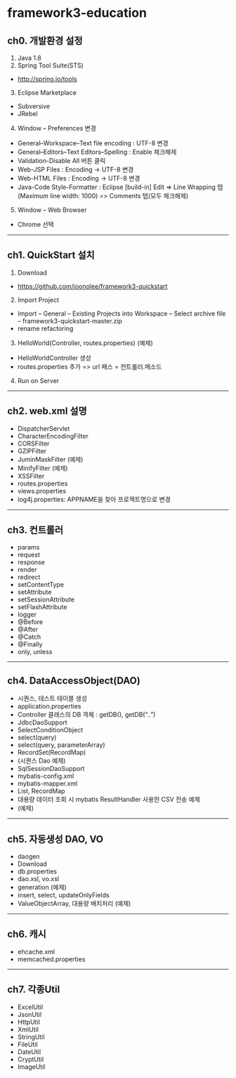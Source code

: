 # framework3-education

## ch0. 개발환경 설정

1) Java 1.8
2) Spring Tool Suite(STS)
  - http://spring.io/tools
3) Eclipse Marketplace
  - Subversive
  - JRebel
4) Window – Preferences 변경
  - General–Workspace–Text file encoding : UTF-8 변경
  - General–Editors–Text Editors–Spelling : Enable 체크해제
  - Validation-Disable All 버튼 클릭
  - Web-JSP Files : Encoding -> UTF-8 변경
  - Web-HTML Files : Encoding -> UTF-8 변경
  - Java-Code Style-Formatter : Eclipse [build-in] Edit
    => Line Wrapping 탭(Maximum line width: 1000)
    => Comments 탭(모두 체크해제)
5) Window – Web Browser
  - Chrome 선택
---

## ch1. QuickStart 설치

1) Download
  - https://github.com/joonolee/framework3-quickstart
2) Import Project
  - Import – General – Existing Projects into Workspace – Select archive file – framework3-quickstart-master.zip
  - rename refactoring
3) HelloWorld(Controller, routes.properties) (예제)
  - HelloWorldController 생성
  - routes.properties 추가 => url 패스 = 컨트롤러.메소드
4) Run on Server
---

## ch2. web.xml 설명

- DispatcherServlet
- CharacterEncodingFilter
- CORSFilter
- GZIPFilter
- JuminMaskFilter (예제)
- MinifyFilter (예제)
- XSSFilter
- routes.properties
- views.properties
- log4j.properties: APPNAME을 찾아 프로젝트명으로 변경
---

## ch3. 컨트롤러

- params
- request
- response
- render
- redirect
- setContentType
- setAttribute
- setSessionAttribute
- setFlashAttribute
- logger
- @Before
- @After
- @Catch
- @Finally
- only, unless
---

## ch4. DataAccessObject(DAO)
- 시퀀스, 테스트 테이블 생성
- application.properties
- Controller 클래스의 DB 객체 : getDB(), getDB(“..”)
- JdbcDaoSupport
- SelectConditionObject
- select(query)
- select(query, parameterArray)
- RecordSet(RecordMap)
- (시퀀스 Dao 예제)
- SqlSessionDaoSupport
- mybatis-config.xml
- mybatis-mapper.xml
- List<RecordMap>, RecordMap
- 대용량 데이터 조회 시 mybatis ResultHandler 사용한 CSV 전송 예제
- (예제)
---

## ch5. 자동생성 DAO, VO

- daogen
- Download
- db.properties
- dao.xsl, vo.xsl
- generation (예제)
- insert, select, updateOnlyFields
- ValueObjectArray, 대용량 배치처리 (예제)
---

## ch6. 캐시

- ehcache.xml
- memcached.properties
---

## ch7. 각종Util

- ExcelUtil
- JsonUtil
- HttpUtil
- XmlUtil
- StringUtil
- FileUtil
- DateUtil
- CryptUtil
- ImageUtil
